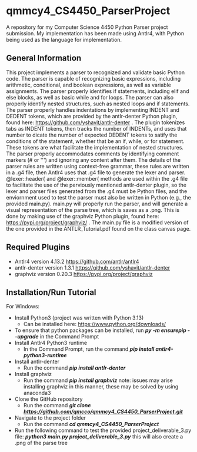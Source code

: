 # qmmcy4_CS4450_ParserProject
A repository for my Computer Science 4450 Python Parser project submission. My implementation has been made using Antlr4, with Python being used as the language for implementation. 
## General Information
This project implements a parser to recognized and validate basic Python code. The parser is capable of recognizing basic expressions, including arithmetic, conditional, and boolean expressions, as well as variable assignments. The parser properly identifies if statements, including elif and else blocks, as well as basic while and for loops. The parser can also properly identify nested structures, such as nested loops and if statements. The parser properly handles indentations by implementing INDENT and DEDENT tokens, which are provided by the antlr-denter Python plugin, found here: https://github.com/yshavit/antlr-denter . The plugin tokenizes tabs as INDENT tokens, then tracks the number of INDENTs, and uses that number to dicate the number of expected DEDENT tokens to satify the conditions of the statement, whether that be an if, while, or for statement. These tokens are what facilitate the implementation of nested structures. The parser properly accommodates comments by identifying comment markers (# or ''') and ignoring any content after them. The details of the parser rules are written using context-free grammar, these rules are written in a .g4 file, then Antlr4 uses that .g4 file to generate the lexer and parser. @lexer::header{ and @lexer::member{ methods are used within the .g4 file to facilitate the use of the perviously mentioned antlr-denter plugin, so the lexer and parser files generated from the .g4 must be Python files, and the enviornment used to test the parser must also be written in Python (e.g., the provided main.py). main.py will properly run the parser, and will generate a visual representation of the parse tree, which is saves as a .png. This is done by making use of the graphviz Python plugin, found here: https://pypi.org/project/graphviz/ . The main.py file is a modified version of the one provided in the ANTLR_Tutorial.pdf found on the class canvas page. 
## Required Plugins
* Antlr4 version 4.13.2 https://github.com/antlr/antlr4
* antlr-denter version 1.3.1 https://github.com/yshavit/antlr-denter
* graphviz version 0.20.3 https://pypi.org/project/graphviz
## Installation/Run Tutorial
For Windows:
* Install Python3 (project was written with Python 3.13)
  * Can be installed here: https://www.python.org/downloads/
* To ensure that python packages can be installed, run ***py -m ensurepip --upgrade*** in the Command Prompt
* Install Antlr4 Python3 runtime
  * In the Command Prompt, run the command ***pip install antlr4-python3-runtime***
* Install antlr-denter
  * Run the command ***pip install antlr-denter***
* Install graphviz
  * Run the command ***pip install graphviz*** note: issues may arise installing graphviz in this manner, these may be solved by using anaconda3
* Clone the GitHub repository
  * Run the command ***git clone https://github.com/qmcco/qmmcy4_CS4450_ParserProject.git***
* Navigate to the project folder
  * Run the command ***cd qmmcy4_CS4450_ParserProject***
* Run the following command to test the provided project_deliverable_3.py file: ***python3 main.py project_deliverable_3.py*** this will also create a .png of the parse tree
